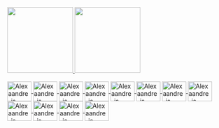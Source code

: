<div>
  <a href="https://github.com/Alexaandrepaiva">
  <img height="150em" src="http://github-readme-stats.vercel.app/api?username=alexaandrepaiva&show_icons=true&theme=chartreuse-dark&include_all_commits=true&count_private=true&hide=issues,contribs"/>
  <img height="150em" src="http://github-readme-stats.vercel.app/api/top-langs/?username=alexaandrepaiva&layout=compact&langs_count=16&theme=chartreuse-dark&count_private=true"/>
</div>
<div style="diplay: inline-block"><br>
  <img align="center" alt="Alexaandre-js" height="45" width="55" src="https://cdn.jsdelivr.net/gh/devicons/devicon/icons/html5/html5-original.svg">
  <img align="center" alt="Alexaandre-js" height="45" width="55" src="https://cdn.jsdelivr.net/gh/devicons/devicon/icons/css3/css3-original.svg">
  <img align="center" alt="Alexaandre-js" height="45" width="55" src="https://cdn.jsdelivr.net/gh/devicons/devicon/icons/javascript/javascript-original.svg">
  <img align="center" alt="Alexaandre-js" height="45" width="55" src="https://cdn.jsdelivr.net/gh/devicons/devicon/icons/nodejs/nodejs-original.svg">
  <img align="center" alt="Alexaandre-js" height="45" width="55" src="https://cdn.jsdelivr.net/gh/devicons/devicon/icons/react/react-original.svg">
  <img align="center" alt="Alexaandre-js" height="45" width="55" src="https://cdn.jsdelivr.net/gh/devicons/devicon/icons/tailwindcss/tailwindcss-plain.svg">
  <img align="center" alt="Alexaandre-js" height="45" width="55" src="https://cdn.jsdelivr.net/gh/devicons/devicon/icons/firebase/firebase-plain.svg">
  <img align="center" alt="Alexaandre-js" height="45" width="55" src="https://cdn.jsdelivr.net/gh/devicons/devicon/icons/python/python-original.svg">
  <img align="center" alt="Alexaandre-js" height="45" width="55" src="https://cdn.jsdelivr.net/gh/devicons/devicon/icons/c/c-original.svg">
  <img align="center" alt="Alexaandre-js" height="45" width="55" src="https://cdn.jsdelivr.net/gh/devicons/devicon/icons/cplusplus/cplusplus-original.svg">
  <img align="center" alt="Alexaandre-js" height="45" width="55" src="https://cdn.jsdelivr.net/gh/devicons/devicon/icons/arduino/arduino-original-wordmark.svg">
  <img align="center" alt="Alexaandre-js" height="45" width="55" src="https://cdn.jsdelivr.net/gh/devicons/devicon/icons/raspberrypi/raspberrypi-original.svg">
</div>

            
          
